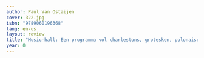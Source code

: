 ```yaml
---
author: Paul Van Ostaijen
cover: 322.jpg
isbn: "9789060196368"
lang: en-us
layout: review
title: "Music-hall: Een programma vol charlestons, grotesken, polonaises en dressuurnummers"
year: 0
---
```

